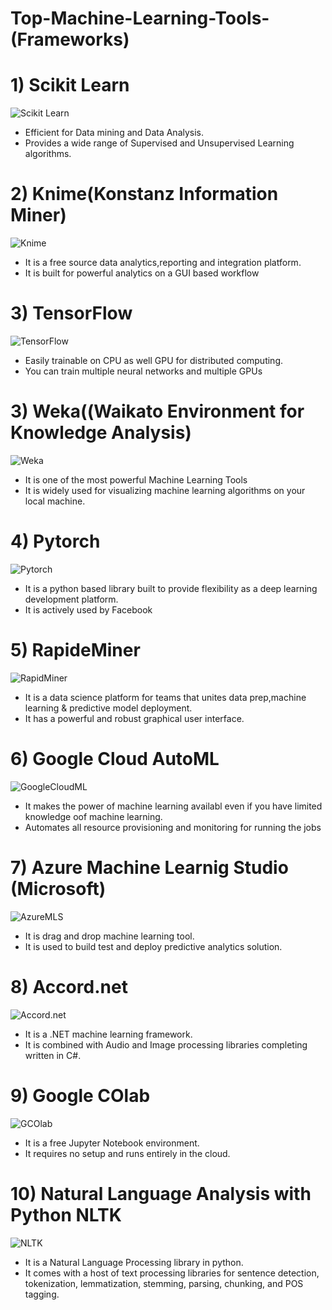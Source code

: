# Top-Machine-Learning-Tools- (Frameworks)
# 1) Scikit Learn
![Scikit Learn](https://github.com/sweekrithishetty/Top-Machine-Learning-Tools/blob/main/scikit.png)      

- Efficient for Data mining and Data Analysis.  
- Provides a wide range of Supervised and Unsupervised Learning algorithms.

# 2) Knime(Konstanz Information Miner)
![Knime](https://github.com/sweekrithishetty/Top-Machine-Learning-Tools/blob/main/images.png)
- It is a free source data analytics,reporting and integration platform.
- It is built for powerful analytics on a GUI based workflow

# 3) TensorFlow
![TensorFlow](https://github.com/sweekrithishetty/Top-Machine-Learning-Tools/blob/main/download.png)

- Easily trainable on CPU as well GPU for distributed computing.
- You can train multiple neural networks and multiple GPUs

# 3) Weka((Waikato Environment for Knowledge Analysis)
![Weka](https://github.com/sweekrithishetty/Top-Machine-Learning-Tools/blob/main/download.jfif)

- It is one of the most powerful Machine Learning Tools
- It is widely used for visualizing machine learning algorithms on your local machine.

# 4) Pytorch
![Pytorch](https://github.com/sweekrithishetty/Top-Machine-Learning-Tools/blob/main/download%20(1).png)

- It is a python based library built to provide flexibility as a deep learning development platform.
- It is actively used by Facebook

# 5) RapideMiner
![RapidMiner](https://github.com/sweekrithishetty/Top-Machine-Learning-Tools/blob/main/images%20(1).png)

- It is a data science platform for teams that unites data prep,machine learning  & predictive model deployment.
- It has a powerful and robust graphical user interface.

# 6) Google Cloud AutoML
![GoogleCloudML](https://github.com/sweekrithishetty/Top-Machine-Learning-Tools/blob/main/download%20(2).png)

- It makes the power of machine learning availabl even if you have limited knowledge  oof machine learning.
- Automates all resource provisioning and monitoring for running the jobs

# 7) Azure Machine Learnig Studio (Microsoft)
![AzureMLS](https://github.com/sweekrithishetty/Top-Machine-Learning-Tools/blob/main/download%20(3).png)

- It is drag and drop machine learning tool.
- It is used to build test and deploy predictive analytics solution.

# 8) Accord.net
![Accord.net](https://github.com/sweekrithishetty/Top-Machine-Learning-Tools/blob/main/images%20(2).png)

- It is a .NET machine learning framework.
- It is combined with Audio and Image processing libraries completing written in C#.

# 9) Google COlab
![GCOlab](https://github.com/sweekrithishetty/Top-Machine-Learning-Tools/blob/main/download%20(4).png)

- It is a free Jupyter Notebook environment.
- It requires no setup and runs entirely in the cloud.

# 10) Natural Language Analysis with Python NLTK

![NLTK](https://github.com/sweekrithishetty/Top-Machine-Learning-Tools/blob/main/images%20(1).jfif)
- It is a Natural Language Processing library in python.
- It comes with a host of text processing libraries for sentence detection, tokenization, lemmatization, stemming, parsing, chunking, and POS tagging. 


                                                                                                            
                                                                                      
